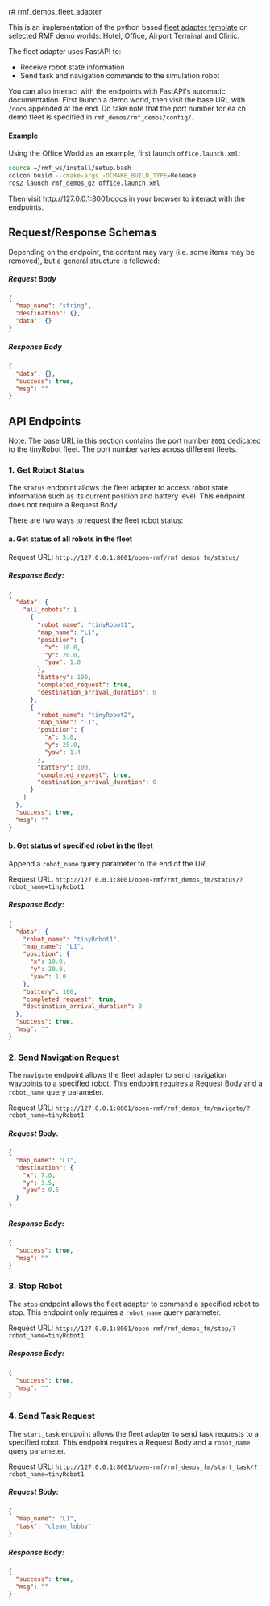 r# rmf_demos_fleet_adapter

This is an implementation of the python based [fleet adapter template](https://github.com/open-rmf/fleet_adapter_template) on selected RMF demo worlds: Hotel, Office, Airport Terminal and Clinic. 

The fleet adapter uses FastAPI to:
- Receive robot state information
- Send task and navigation commands to the simulation robot

You can also interact with the endpoints with FastAPI's automatic documentation. First launch a demo world, then visit the base URL with `/docs` appended at the end. Do take note that the port number for ea
ch demo fleet is specified in `rmf_demos/rmf_demos/config/`.

#### Example
Using the Office World as an example, first launch `office.launch.xml`:
```bash
source ~/rmf_ws/install/setup.bash
colcon build --cmake-args -DCMAKE_BUILD_TYPE=Release
ros2 launch rmf_demos_gz office.launch.xml
```
Then visit http://127.0.0.1:8001/docs in your browser to interact with the endpoints.

## Request/Response Schemas
Depending on the endpoint, the content may vary (i.e. some items may be removed), but a general structure is followed:
##### Request Body
```json
{
  "map_name": "string",
  "destination": {},
  "data": {}
}
```
##### Response Body
```json
{
  "data": {},
  "success": true,
  "msg": ""
}
```

## API Endpoints

Note: The base URL in this section contains the port number `8001` dedicated to the tinyRobot fleet. The port number varies across different fleets.

### 1. Get Robot Status
The `status` endpoint allows the fleet adapter to access robot state information such as its current position and battery level. This endpoint does not require a Request Body.

There are two ways to request the fleet robot status:

#### a. Get status of all robots in the fleet
Request URL: `http://127.0.0.1:8001/open-rmf/rmf_demos_fm/status/`
##### Response Body:
```json
{
  "data": {
    "all_robots": [
      {
        "robot_name": "tinyRobot1",
        "map_name": "L1",
        "position": {
          "x": 10.0,
          "y": 20.0,
          "yaw": 1.0
        },
        "battery": 100,
        "completed_request": true,
        "destination_arrival_duration": 0
      },
      {
        "robot_name": "tinyRobot2",
        "map_name": "L1",
        "position": {
          "x": 5.0,
          "y": 25.0,
          "yaw": 1.4
        },
        "battery": 100,
        "completed_request": true,
        "destination_arrival_duration": 0
      }
    ]
  },
  "success": true,
  "msg": ""
}
```

#### b. Get status of specified robot in the fleet
Append a `robot_name` query parameter to the end of the URL.

Request URL: `http://127.0.0.1:8001/open-rmf/rmf_demos_fm/status/?robot_name=tinyRobot1`
##### Response Body:
```json
{
  "data": {
    "robot_name": "tinyRobot1",
    "map_name": "L1",
    "position": {
      "x": 10.0,
      "y": 20.0,
      "yaw": 1.0
    },
    "battery": 100,
    "completed_request": true,
    "destination_arrival_duration": 0
  },
  "success": true,
  "msg": ""
}
```

### 2. Send Navigation Request
The `navigate` endpoint allows the fleet adapter to send navigation waypoints to a specified robot. This endpoint requires a Request Body and a `robot_name` query parameter.

Request URL: `http://127.0.0.1:8001/open-rmf/rmf_demos_fm/navigate/?robot_name=tinyRobot1`
##### Request Body:
```json
{
  "map_name": "L1",
  "destination": {
    "x": 7.0,
    "y": 3.5,
    "yaw": 0.5
  }
}
```

##### Response Body:
```json
{
  "success": true,
  "msg": ""
}
```

### 3. Stop Robot
The `stop` endpoint allows the fleet adapter to command a specified robot to stop. This endpoint only requires a `robot_name` query parameter.

Request URL: `http://127.0.0.1:8001/open-rmf/rmf_demos_fm/stop/?robot_name=tinyRobot1`
##### Response Body:
```json
{
  "success": true,
  "msg": ""
}
```

### 4. Send Task Request
The `start_task` endpoint allows the fleet adapter to send task requests to a specified robot. This endpoint requires a Request Body and a `robot_name` query parameter.

Request URL: `http://127.0.0.1:8001/open-rmf/rmf_demos_fm/start_task/?robot_name=tinyRobot1`
##### Request Body:
```json
{
  "map_name": "L1",
  "task": "clean_lobby"
}
```

##### Response Body:
```json
{
  "success": true,
  "msg": ""
}
```
